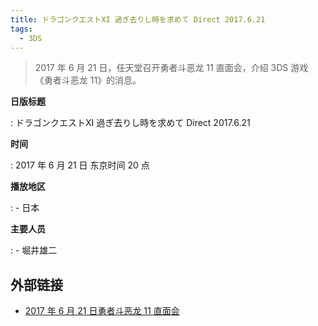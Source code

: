 ```yaml
---
title: ドラゴンクエストXI 過ぎ去りし時を求めて Direct 2017.6.21
tags:
  - 3DS
---
```


> 2017 年 6 月 21 日，任天堂召开勇者斗恶龙 11 直面会，介绍 3DS 游戏《勇者斗恶龙 11》的消息。

**日版标题**

:   ドラゴンクエストXI 過ぎ去りし時を求めて Direct 2017.6.21

**时间**

:   2017 年 6 月 21 日 东京时间 20 点

**播放地区**

:   - 日本

**主要人员**

:   - 堀井雄二

## 外部链接

- [2017 年 6 月 21 日勇者斗恶龙 11 直面会](https://www.bilibili.com/video/BV1pi4y177dM/)
